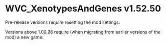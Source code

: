 # WVC_XenotypesAndGenes v1.52.50
 
Pre-release versions require resetting the mod settings.

Versions above 1.00.96 require (when migrating from earlier versions of the mod) a new game.
